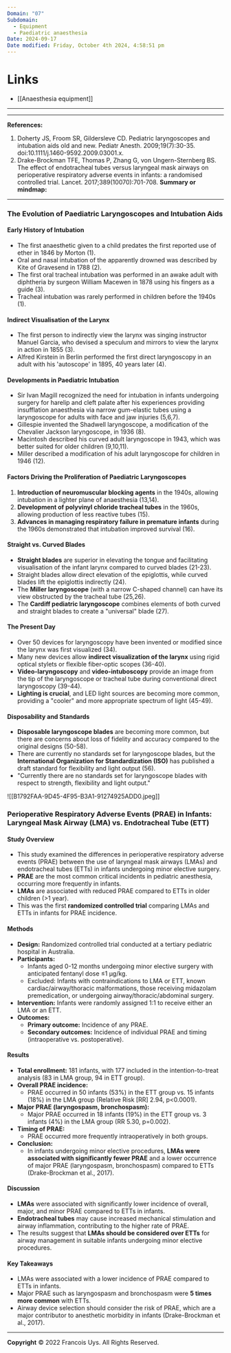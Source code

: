 ```yaml
---
Domain: "07"
Subdomain:
  - Equipment
  - Paediatric anaesthesia
Date: 2024-09-17
Date modified: Friday, October 4th 2024, 4:58:51 pm
---
```


# Links
- [[Anaesthesia equipment]]

---

---
**References:**

1. Doherty JS, Froom SR, Gildersleve CD. Pediatric laryngoscopes and intubation aids old and new. Pediatr Anesth. 2009;19(7):30-35. doi:10.1111/j.1460-9592.2009.03001.x.
2. Drake-Brockman TFE, Thomas P, Zhang G, von Ungern-Sternberg BS. The effect of endotracheal tubes versus laryngeal mask airways on perioperative respiratory adverse events in infants: a randomised controlled trial. Lancet. 2017;389(10070):701-708.
**Summary or mindmap:**

------------------------------------------------------------------------------------------------------------------------------------------------------------------------------------------------------------------------------
### The Evolution of Paediatric Laryngoscopes and Intubation Aids
#### Early History of Intubation
- The first anaesthetic given to a child predates the first reported use of ether in 1846 by Morton (1).
- Oral and nasal intubation of the apparently drowned was described by Kite of Gravesend in 1788 (2).
- The first oral tracheal intubation was performed in an awake adult with diphtheria by surgeon William Macewen in 1878 using his fingers as a guide (3).
- Tracheal intubation was rarely performed in children before the 1940s (1).
#### Indirect Visualisation of the Larynx
- The first person to indirectly view the larynx was singing instructor Manuel Garcia, who devised a speculum and mirrors to view the larynx in action in 1855 (3).
- Alfred Kirstein in Berlin performed the first direct laryngoscopy in an adult with his 'autoscope' in 1895, 40 years later (4).
#### Developments in Paediatric Intubation
- Sir Ivan Magill recognized the need for intubation in infants undergoing surgery for harelip and cleft palate after his experiences providing insufflation anaesthesia via narrow gum-elastic tubes using a laryngoscope for adults with face and jaw injuries (5,6,7).
- Gillespie invented the Shadwell laryngoscope, a modification of the Chevalier Jackson laryngoscope, in 1936 (8).
- Macintosh described his curved adult laryngoscope in 1943, which was better suited for older children (9,10,11).
- Miller described a modification of his adult laryngoscope for children in 1946 (12).
#### Factors Driving the Proliferation of Paediatric Laryngoscopes
1. **Introduction of neuromuscular blocking agents** in the 1940s, allowing intubation in a lighter plane of anaesthesia (13,14).
2. **Development of polyvinyl chloride tracheal tubes** in the 1960s, allowing production of less reactive tubes (15).
3. **Advances in managing respiratory failure in premature infants** during the 1960s demonstrated that intubation improved survival (16).
#### Straight vs. Curved Blades
- **Straight blades** are superior in elevating the tongue and facilitating visualisation of the infant larynx compared to curved blades (21-23).
- Straight blades allow direct elevation of the epiglottis, while curved blades lift the epiglottis indirectly (24).
- The **Miller laryngoscope** (with a narrow C-shaped channel) can have its view obstructed by the tracheal tube (25,26).
- The **Cardiff pediatric laryngoscope** combines elements of both curved and straight blades to create a "universal" blade (27).
#### The Present Day
- Over 50 devices for laryngoscopy have been invented or modified since the larynx was first visualized (34).
- Many new devices allow **indirect visualization of the larynx** using rigid optical stylets or flexible fiber-optic scopes (36-40).
- **Video-laryngoscopy** and **video-intuboscopy** provide an image from the tip of the laryngoscope or tracheal tube during conventional direct laryngoscopy (39-44).
- **Lighting is crucial**, and LED light sources are becoming more common, providing a "cooler" and more appropriate spectrum of light (45-49).
#### Disposability and Standards
- **Disposable laryngoscope blades** are becoming more common, but there are concerns about loss of fidelity and accuracy compared to the original designs (50-58).
- There are currently no standards set for laryngoscope blades, but the **International Organization for Standardization (ISO)** has published a draft standard for flexibility and light output (56).
- "Currently there are no standards set for laryngoscope blades with respect to strength, flexibility and light output."

![[B1792FAA-9D45-4F95-B3A1-91274925ADD0.jpeg]]

### Perioperative Respiratory Adverse Events (PRAE) in Infants: Laryngeal Mask Airway (LMA) vs. Endotracheal Tube (ETT)
#### Study Overview
- This study examined the differences in perioperative respiratory adverse events (PRAE) between the use of laryngeal mask airways (LMAs) and endotracheal tubes (ETTs) in infants undergoing minor elective surgery.
- **PRAE** are the most common critical incidents in pediatric anesthesia, occurring more frequently in infants.
- **LMAs** are associated with reduced PRAE compared to ETTs in older children (>1 year).
- This was the first **randomized controlled trial** comparing LMAs and ETTs in infants for PRAE incidence.
#### Methods
- **Design:** Randomized controlled trial conducted at a tertiary pediatric hospital in Australia.
- **Participants:**
	- Infants aged 0-12 months undergoing minor elective surgery with anticipated fentanyl dose ≤1 μg/kg.
	- Excluded: Infants with contraindications to LMA or ETT, known cardiac/airway/thoracic malformations, those receiving midazolam premedication, or undergoing airway/thoracic/abdominal surgery.
- **Intervention:** Infants were randomly assigned 1:1 to receive either an LMA or an ETT.
- **Outcomes:**
	- **Primary outcome:** Incidence of any PRAE.
	- **Secondary outcomes:** Incidence of individual PRAE and timing (intraoperative vs. postoperative).
#### Results
- **Total enrollment:** 181 infants, with 177 included in the intention-to-treat analysis (83 in LMA group, 94 in ETT group).
- **Overall PRAE incidence:**
	- PRAE occurred in 50 infants (53%) in the ETT group vs. 15 infants (18%) in the LMA group (Relative Risk [RR] 2.94, p<0.0001).
- **Major PRAE (laryngospasm, bronchospasm):**
	- Major PRAE occurred in 18 infants (19%) in the ETT group vs. 3 infants (4%) in the LMA group (RR 5.30, p=0.002).
- **Timing of PRAE:**
	- PRAE occurred more frequently intraoperatively in both groups.
- **Conclusion:**
	- In infants undergoing minor elective procedures, **LMAs were associated with significantly fewer PRAE** and a lower occurrence of major PRAE (laryngospasm, bronchospasm) compared to ETTs (Drake-Brockman et al., 2017).
#### Discussion
- **LMAs** were associated with significantly lower incidence of overall, major, and minor PRAE compared to ETTs in infants.
- **Endotracheal tubes** may cause increased mechanical stimulation and airway inflammation, contributing to the higher rate of PRAE.
- The results suggest that **LMAs should be considered over ETTs** for airway management in suitable infants undergoing minor elective procedures.
#### Key Takeaways
- LMAs were associated with a lower incidence of PRAE compared to ETTs in infants.
- Major PRAE such as laryngospasm and bronchospasm were **5 times more common** with ETTs.
- Airway device selection should consider the risk of PRAE, which are a major contributor to anesthetic morbidity in infants (Drake-Brockman et al., 2017).
---
**Copyright**
© 2022 Francois Uys. All Rights Reserved.